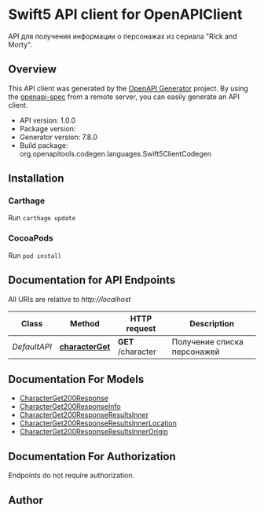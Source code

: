 # Swift5 API client for OpenAPIClient

API для получения информации о персонажах из сериала \"Rick and Morty\".

## Overview
This API client was generated by the [OpenAPI Generator](https://openapi-generator.tech) project.  By using the [openapi-spec](https://github.com/OAI/OpenAPI-Specification) from a remote server, you can easily generate an API client.

- API version: 1.0.0
- Package version: 
- Generator version: 7.8.0
- Build package: org.openapitools.codegen.languages.Swift5ClientCodegen

## Installation

### Carthage

Run `carthage update`

### CocoaPods

Run `pod install`

## Documentation for API Endpoints

All URIs are relative to *http://localhost*

Class | Method | HTTP request | Description
------------ | ------------- | ------------- | -------------
*DefaultAPI* | [**characterGet**](docs/DefaultAPI.md#characterget) | **GET** /character | Получение списка персонажей


## Documentation For Models

 - [CharacterGet200Response](docs/CharacterGet200Response.md)
 - [CharacterGet200ResponseInfo](docs/CharacterGet200ResponseInfo.md)
 - [CharacterGet200ResponseResultsInner](docs/CharacterGet200ResponseResultsInner.md)
 - [CharacterGet200ResponseResultsInnerLocation](docs/CharacterGet200ResponseResultsInnerLocation.md)
 - [CharacterGet200ResponseResultsInnerOrigin](docs/CharacterGet200ResponseResultsInnerOrigin.md)


<a id="documentation-for-authorization"></a>
## Documentation For Authorization

Endpoints do not require authorization.


## Author



